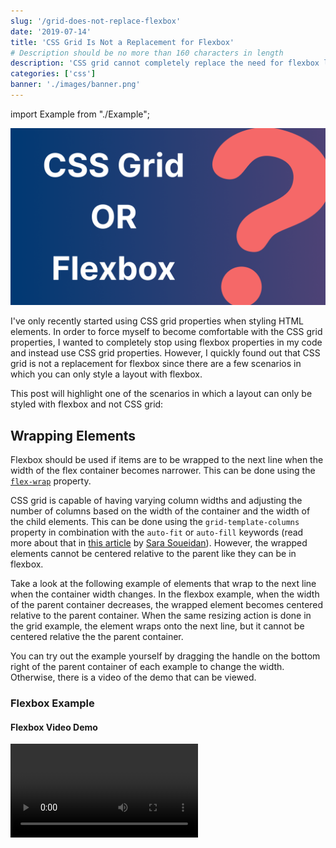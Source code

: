```yaml
---
slug: '/grid-does-not-replace-flexbox'
date: '2019-07-14'
title: 'CSS Grid Is Not a Replacement for Flexbox'
# Description should be no more than 160 characters in length
description: 'CSS grid cannot completely replace the need for flexbox layout when it comes to styling HTML elements.'
categories: ['css']
banner: './images/banner.png'
---
```


import Example from "./Example";

![CSS Grid Is Not a Replacement for Flexbox](./images/banner.png)

I've only recently started using CSS grid properties when styling HTML elements. In order to force myself to become comfortable with the CSS grid properties, I wanted to completely stop using flexbox properties in my code and instead use CSS grid properties. However, I quickly found out that CSS grid is not a replacement for flexbox since there are a few scenarios in which you can only style a layout with flexbox.

This post will highlight one of the scenarios in which a layout can only be styled with flexbox and not CSS grid:

## Wrapping Elements

Flexbox should be used if items are to be wrapped to the next line when the width of the flex container becomes narrower. This can be done using the [`flex-wrap`](https://developer.mozilla.org/en-US/docs/Web/CSS/flex-wrap) property.

CSS grid is capable of having varying column widths and adjusting the number of columns based on the width of the container and the width of the child elements. This can be done using the `grid-template-columns` property in combination with the `auto-fit` or `auto-fill` keywords (read more about that in [this article](https://css-tricks.com/auto-sizing-columns-css-grid-auto-fill-vs-auto-fit/) by [Sara Soueidan](https://twitter.com/SaraSoueidan)). However, the wrapped elements cannot be centered relative to the parent like they can be in flexbox.

Take a look at the following example of elements that wrap to the next line when the container width changes. In the flexbox example, when the width of the parent container decreases, the wrapped element becomes centered relative to the parent container. When the same resizing action is done in the grid example, the element wraps onto the next line, but it cannot be centered relative the the parent container.

You can try out the example yourself by dragging the handle on the bottom right of the parent container of each example to change the width. Otherwise, there is a video of the demo that can be viewed.

### Flexbox Example

<Example type="flex" />

#### Flexbox Video Demo

<Video src="/flexbox" />

### Grid Example

<Example type="grid" />

#### Grid Video Demo

<Video src="/grid" />

---

## Useful Resources

The following links explain whether CSS grid of flexbox is the most appropriate tool for styling a particular layout:

-   Cris Coyier: [Quick! What’s the Difference Between Flexbox and Grid?](https://css-tricks.com/quick-whats-the-difference-between-flexbox-and-grid/)
-   Rachel Andrew: [Use Cases For Flexbox](https://www.smashingmagazine.com/2018/10/flexbox-use-cases/)
